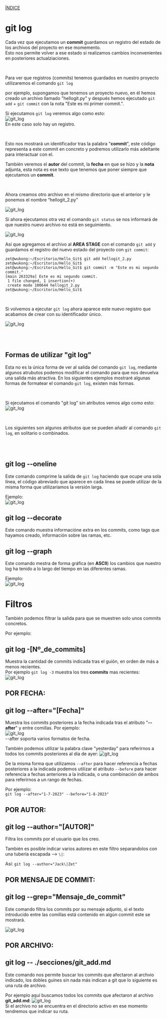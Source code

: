 [ÍNDICE](https://github.com/JoseFerDel/Guia_Git_GitHub/blob/Zet_main/README.md)

# **git log**

Cada vez que ejecutamos un **commit** guardamos un registro del estado de los archivos del proyecto en ese momemento.    
Esto nos permite volver a ese estado si realizamos cambios inconvenientes en posteriores actualziaciones.

&nbsp;    

Para ver que registros (commits) tenemos guardados en nuestro proyecto utilizaremos el comando `git log`

por ejemplo, supongamos que tenemos un proyecto nuevo, en él hemos creado un archivo llamado "hellogit.py" y después hemos ejecutado `git add` + `git commit` con la nota "Este es mi primer commit.".

Si ejecutamos `git log` veremos algo como esto:    
![git_log](/IMG/git_log_01.png "git log")      
En este caso solo hay un registro.

&nbsp;    

Esto nos mostrará un identificador tras la palabra "**commit**", este código representa a este commit en concreto y podremos utilizarlo más adeltante para interactuar con el.

También veremos el **autor** del commit, la **fecha** en que se hizo y la **nota** adjunta, esta nota es ese texto que tenemos que poner siempre que ejecutamos un **commit**.

&nbsp;    

Ahora creamos otro archivo en el mismo directorio que el anterior y le ponemos el nombre “hellogit_2.py”

![git_log](/IMG/git_log_02.png "git log")

Si ahora ejecutamos otra vez el comando `git status` se nos informará de que nuestro nuevo archivo no está en seguimiento.

![git_log](/IMG/git_log_03.png "git log")

Así que agregamos el archivo al **AREA STAGE** con el comando `git add` y guardamos el registro del nuevo estado del proyecto con  `git commit`:

```
zet@wukong:~/Escritorio/Hello_Git$ git add hellogit_2.py 
zet@wukong:~/Escritorio/Hello_Git$ 
zet@wukong:~/Escritorio/Hello_Git$ git commit -m "Este es mi segundo commit."
[main 263329a] Este es mi segundo commit.
 1 file changed, 1 insertion(+)
 create mode 100644 hellogit_2.py
zet@wukong:~/Escritorio/Hello_Git$ 
```

&nbsp;    

Si volvemos a ejecutar `git log` ahora aparece este nuevo registro que acabamos de crear con su identificador único.

![git_log](/IMG/git_log_04.png "git log")

&nbsp;    
&nbsp;    

## **Formas de utilizar "git log"**
Esta no es la única forma de ver al salida del comando `git log`, mediante algunos atrubutos podemos modificar el comando para que nos devuelva una salida más atractiva. En los siguientes ejemplos mostraré algunas formas de formatear el comando `git log`, existen más formas.    

&nbsp;    

Si ejecutamos el comando "git log" sin atributos vemos algo como esto:    
![git_log](/IMG/git_log_05.png "git log")

&nbsp;    

Los siguientes son algunos atributos que se pueden añadir al comando `git log`, en solitario o combinados.

&nbsp;    
&nbsp;    

## git log --oneline    
Este comando comprime la salida de `git log` haciendo que ocupe una sola línea, el código abreviado que aparece en cada línea se puede utilizar de la misma forma que utilizaríamos la versión larga.

Ejemplo:     
![git_log](/IMG/git_log_06.png "git log")      


## git log --decorate    
Este comando muestra informacióne extra en los commits, como tags que hayamos creado, información sobre las ramas, etc.


## git log --graph    
Este comando mestra de forma gráfica (en **ASCII**) los cambios que nuestro log ha tenido a lo largo del tiempo en las diferentes ramas.

Ejemplo:     
![git_log](/IMG/git_log_08.png "git log")      


# **Filtros**

También podemos filtrar la salida para que se muestren solo unos commits concretos.

Por ejemplo:


## git log -[Nº_de_commits]
Muestra la cantidad de commits indicada tras el guión, en orden de más a menos recientes.     
Por ejemplo `git log -3` muestra los tres **commits** mas recientes:     
![git_log](/IMG/git_log_09.png "git log")      


## POR FECHA:
## git log --after="[Fecha]"
Muestra los commits posteriores a la fecha indicada tras el atributo "**--after**" y entre comillas. 
Por ejemplo:     
![git_log](/IMG/git_log_10.png "git log")      
--after soporta varios formatos de fecha.

También podemos utilizar la palabra clave "yesterday" para referirnos a todos los commits posteriores al día de ayer:
![git_log](/IMG/git_log_11.png "git log")      


De la misma forma que utilizamos `--after` para hacer referencia a fechas posteriores a la indicada podemos utilizar el atributo `--before` para hacer referencia a fechas anteriores a la indicada, o una combinación de ambos para referirnos a un rango de fechas.

Por ejemplo:     
`git log --after="1-7-2023" --before="1-8-2023"`

## POR AUTOR:
## git log --author="[AUTOR]"

Filtra los commits por el usuario que los creo.

También es posible indicar varios autores en este filtro separandolos con una tubería escapada --> `\|`:

Así:
`git log --author="Jack\|Zet"`

## POR MENSAJE DE COMMIT:
## git log --grep="Mensaje_de_commit"

Este comando filtra los commits por su mensaje adjunto, si el texto introducido entre las comillas está contenido en algún commit este se mostrará.

![git_log](/IMG/git_log_12.png "git log")     

## POR ARCHIVO:
## git log -- ./secciones/git_add.md

Este comando nos permite buscar los commits que afectaron al archvio indicado, los dobles guines sin nada más indican a git que lo siguiente es una ruta de archivo.

Por ejemplo aquí buscamos todos los commits que afectaron al archivo **git_add.md**:
![git_log](/IMG/git_log_13.png "git log")     
Si el archivo no se encuentra en el directorio activo en ese momento tendremos que indicar su ruta.



